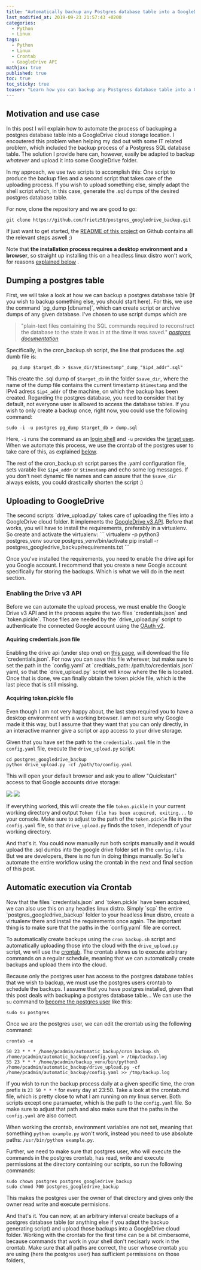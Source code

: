 ```yaml
---
title: "Automatically backup any Postgres database table into a GoogleDrive"
last_modified_at: 2019-09-23 21:57:43 +0200
categories:
  - Python
  - Linux
tags:
  - Python
  - Linux
  - Crontab
  - GoogleDrive API
mathjax: true
published: true
toc: true
toc_sticky: true
teaser: "Learn how you can backup any Postgress database table into a GoogleDrive folder using two small scripts and the crontab."
---
```


<h2 id="motivation">Motivation and use case</h2>

In this post I will explain how to automate the process of backuping a postgres database table into a GoogleDrive cloud storage location. 
I encoutered this problem when helping my dad out with some IT related problem, which included the backup process of a Postgress SQL database table. 
The solution I provide here can, however, easily be adapted to backup <i>whatever</i> and upload it into some GoogleDrive folder. 

In my approach, we use two scripts to accomplish this: One script to produce the backup files and a second script that takes care of the uploading process.
If you wish to upload something else, simply adapt the shell script which, in this case, generate the .sql dumps of the desired postgres database table.

For now, clone the repository and we are good to go:
```
git clone https://github.com/frietz58/postgres_googledrive_backup.git
```

If just want to get started, the [README of this project](https://github.com/frietz58/postgres_googledrive_backup) on Github contains all the relevant steps aswell ;)

Note that <span class="text-highlight-red">**the installation process requires a desktop environment and a browser**</span>, so straight up installing this on a headless linux distro won't work, for reasons <a href="#uploading_to_googledrive">explained below</a> .


<h2 id="dumping_postgres_table">Dumping a postgres table</h2>
First, we will take a look at how we can backup a postgres database table (If you wish to backup something else, you should start here). For this, we use the command `pg_dump [dbname]`, which can create script or archive dumps of any given database. I've chosen to use script dumps which are
<blockquote>
<p>"plain-text files containing the SQL commands required to reconstruct the database to the state it was in at the time it was saved." <cite><a href="https://www.postgresql.org/docs/9.3/app-pgdump.html" target="_blank">postgres documentation</a></cite></p>
</blockquote>

Specifically, in the cron_backup.sh script, the line that produces the .sql dumb file is:
```
  pg_dump $target_db > $save_dir/$timestamp"_dump_"$ip4_addr".sql"
```
This create the .sql dump of `$target_db` in the folder `$save_dir`, where the name of the dump file contains the current timestamp `$timestamp` and the IPv4 adress `$ip4_addr` of the machine, on which the backup has been created. Regarding the postgres database, you need to consider that by default, not everyone user is allowed to access the database tables. If you wish to only create a backup once, right now, you could use the following command:

```
sudo -i -u postgres pg_dump $target_db > dump.sql
```
Here, `-i` runs the command as an <a href="https://www.sudo.ws/man/1.8.3/sudo.man.html#i-command" target="_blank">login shell</a> and `-u` provides the <a href="https://www.sudo.ws/man/1.8.3/sudo.man.html#u-user" target="_blank">target user</a>. When we automate this process, we use the crontab of the postgres user to take care of this, as explained <a href="#automating_via_cron">below</a>.

The rest of the cron_backup.sh script parses the .yaml configuration file, sets varable like `$ip4_addr` or `$timestamp` and echo some log messages. If you don't neet dynamic file names and can assure that the `$save_dir` always exists, you could drastically shorten the script :)

<h2 id="uploading_to_googledrive">Uploading to GoogleDrive</h2>
The second scripts `drive_upload.py` takes care of uploading the files into a GoogleDrive cloud folder. It implements the <a href="https://developers.google.com/drive/api/v3/about-sdk" target="_blank">GoogleDrive v3 API</a>. Before that works, you will have to install the requirements, preferably in a virtualenv. So create and activate the virtualenv:
```
virtualenv -p python3 postgres_venv
source postgres_venv/bin/activate
pip install -r postgres_googledrive_backup/requirements.txt
```

Once you've installed the requirements, you need to enable the drive api for you Google account. I recommend that you create a new Google account specifically for storing the backups. Which is what we will do in the next section.

<h3 id="enabling_v3_api">Enabling the Drive v3 API</h3>
Before we can automate the upload process, we must enable the Google Drive v3 API and in the process aquire the two files `credentials.json` and `token.pickle`. Those files are needed by the `drive_upload.py` script to authenticate the connected Google account using the <a href="https://developers.google.com/drive/api/v3/about-auth" target="_blank">OAuth v2</a>.

<h4 id="acquire_credentials">Aquiring credentials.json file</h4>
Enabling the drive api (under step one) on <a href="https://developers.google.com/drive/api/v3/quickstart/python" target="_blank">this page</a>, will download the file `credentials.json`. For now you can save this file wherever, but make sure to set the path in the `config.yaml` at `credtials_path: /path/to/credentials.json` yaml, so that the `drive_upload.py` script will know where the file is located. Once that is done, we can finally obtain the token.pickle file, which is the last piece that is still missing.

<h4 id="acquire_token">Acquiring token.pickle file</h4>
Even though I am not very happy about, the last step required you to have a desktop environment with a working browser. I am not sure why Google made it this way, but I assume that they want that you can only directly, in an interactive manner give a script or app access to your drive storage.

Given that you have set the path to the `credentials.yaml` file in the `config.yaml` file, execute the `drive_upload.py` script:
```
cd postgres_googledrive_backup
python drive_upload.py -cf /path/to/config.yaml
```

This will open your default browser and ask you to allow "Quickstart" access to that Google accounts drive storage:

<img src="/assets/img/oauthv2.jpg" class="google_auth_process_pic">
<img src="/assets/img/oauthconfirm.jpg" class="google_auth_process_pic">

If everything worked, this will create the file `token.pickle` in your current working directory and output `Token file has been acquired, exiting...` to your console. Make sure to adjust to the path of the `token.pickle` file in the `config.yaml` file, so that `drive_upload.py` finds the token, independt of your working directory.

And that's it. You could now manually run both scripts manually and it would upload the .sql dumbs into the google drive folder set in the `config.file`. But we are developers, there is no fun in doing things manually. So let's automate the entire workflow using the crontab in the next and final section of this post.  

<h2 id="automating_via_cron">Automatic execution via Crontab</h2>
Now that the files `credentials.json` and `token.pickle` have been acquired, we can also use this on any headles linux distro. Simply `scp` the entire `postgres_googledrive_backup` folder to your headless linux distro, create a virtualenv there and install the requirements once again.
The important thing is to make sure that the paths in the `config.yaml` file are correct.

To automatically create backups using the `cron_backup.sh` script and automatically uploading those into the cloud with the `drive_upload.py` script, we will use the <a href="what is cron in linux" target="_blank">crontab</a>. The crontab allows us to execute arbitrary commands on a regular schedule, meaning that we can automatically create backups and upload them into the cloud.

Because only the postgres user has access to the postgres database tables that we wish to backup, we must use the postgres users crontab to schedule the backups. I assume that you have postgres installed, given that this post deals with backuping a postgres database table... We can use the `su` command to <a href="http://linuxcommand.org/lc3_man_pages/su1.html" target="_blank">become the postgres user</a> like this:
```
sudo su postgres
```

Once we are the postgres user, we can edit the crontab using the following command:
```
crontab -e

50 23 * * * /home/pcadmin/automatic_backup/cron_backup.sh /home/pcadmin/automatic_backup/config.yaml > /tmp/backup.log
55 23 * * * /home/pcadmin/backup_venv/bin/python3 /home/pcadmin/automatic_backup/drive_upload.py -cf /home/pcadmin/automatic_backup/config.yaml >> /tmp/backup.log
```

If you wish to run the backup process daily at a given specific time, the cron prefix is `23 50 * * *` for every day at 23:50. Take a look at the crontab.md file, which is pretty close to what I am running on my linux server. Both scripts except one paramaeter, which is the path to the `config.yaml` file. So make sure to adjust that path and also make sure that the paths in the `config.yaml` are also correct.

When working the crontab, environment variables are not set, meaning that something `python example.py` won't work, instead you need to use absolute paths: `/usr/bin/python example.py`.


Further, we need to make sure that postgres user, who will execute the commands in the postgres crontab, has read, write and execute permissions at the directory containing our scripts, so run the following commands:
```
sudo chown postgres postgres_googledrive_backup
sudo chmod 700 postgres_googledrive_backup
```
This makes the postgres user the owner of that directory and gives only the owner read write and execute permisions.

And that's it. You can now, at an arbitrary interval create backups of a postgres database table (or anything else if you adapt the backuo generating script) and upload those backups into a GoogleDrive cloud folder. Working with the crontab for the first time can be a bit cimbersome, because commands that work in your shell don't necisarly work in the crontab. Make sure that all paths are correct, the user whose crontab you are using (here the postgres user) has sufficient permissions on those folders,
